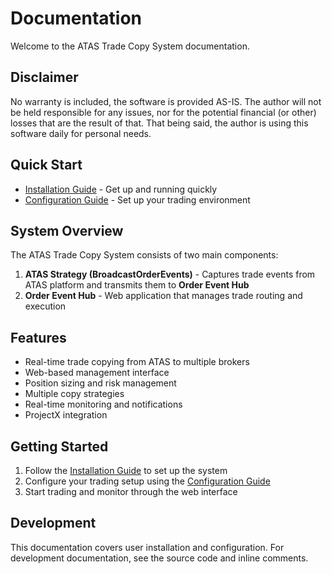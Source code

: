 
# Documentation

Welcome to the ATAS Trade Copy System documentation.

## Disclaimer
No warranty is included, the software is provided AS-IS. 
The author will not be held responsible for any issues, nor for the potential financial (or other) losses that are the result of that.
That being said, the author is using this software daily for personal needs.

## Quick Start

- [Installation Guide](installation.md) - Get up and running quickly
- [Configuration Guide](configuration.md) - Set up your trading environment

## System Overview

The ATAS Trade Copy System consists of two main components:

1. **ATAS Strategy (BroadcastOrderEvents)** - Captures trade events from ATAS platform and transmits them to **Order Event Hub**
2. **Order Event Hub** - Web application that manages trade routing and execution

## Features

- Real-time trade copying from ATAS to multiple brokers
- Web-based management interface
- Position sizing and risk management
- Multiple copy strategies
- Real-time monitoring and notifications
- ProjectX integration

## Getting Started

1. Follow the [Installation Guide](docs/installation.md) to set up the system
2. Configure your trading setup using the [Configuration Guide](docs/configuration.md)
3. Start trading and monitor through the web interface

## Development

This documentation covers user installation and configuration. For development documentation, see the source code and inline comments.
